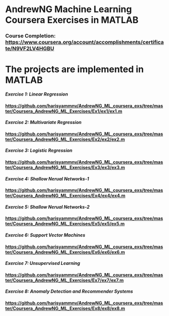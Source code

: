 # AndrewNG Machine Learning Coursera Exercises in MATLAB
### Course Completion: https://www.coursera.org/account/accomplishments/certificate/N9VF2LV4HGBU


# The projects are implemented in MATLAB


***Exercise 1: Linear Regression***
#### https://github.com/harisyammnv/AndrewNG_ML_coursera_exs/tree/master/Coursera_AndrewNG_ML_Exercises/Ex1/ex1/ex1.m
***Exercise 2: Multivariate Regression***
#### https://github.com/harisyammnv/AndrewNG_ML_coursera_exs/tree/master/Coursera_AndrewNG_ML_Exercises/Ex2/ex2/ex2.m
***Exercise 3: Logistic Regression***
#### https://github.com/harisyammnv/AndrewNG_ML_coursera_exs/tree/master/Coursera_AndrewNG_ML_Exercises/Ex3/ex3/ex3.m
***Exercise 4: Shallow Nerual Networks-1***
#### https://github.com/harisyammnv/AndrewNG_ML_coursera_exs/tree/master/Coursera_AndrewNG_ML_Exercises/Ex4/ex4/ex4.m
***Exercise 5: Shallow Nerual Networks-2***
#### https://github.com/harisyammnv/AndrewNG_ML_coursera_exs/tree/master/Coursera_AndrewNG_ML_Exercises/Ex5/ex5/ex5.m
***Exercise 6: Support Vector Machines***
#### https://github.com/harisyammnv/AndrewNG_ML_coursera_exs/tree/master/Coursera_AndrewNG_ML_Exercises/Ex6/ex6/ex6.m
***Exercise 7: Unsupervised Learning***
#### https://github.com/harisyammnv/AndrewNG_ML_coursera_exs/tree/master/Coursera_AndrewNG_ML_Exercises/Ex7/ex7/ex7.m
***Exercise 8: Anomaly Detection and Recommender Systems***
#### https://github.com/harisyammnv/AndrewNG_ML_coursera_exs/tree/master/Coursera_AndrewNG_ML_Exercises/Ex8/ex8/ex8.m
